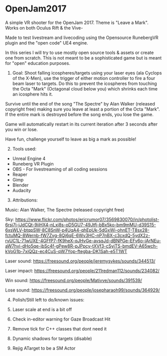 # OpenJam2017

A simple VR shooter for the OpenJam 2017. Theme is "Leave a Mark". 
Works on both Oculus Rift & the Vive-

Made to test livestream and livecoding using the Opensource RunebergVR plugin and the "open code" UE4 engine.

In this series I will try to use mostly open source tools & assets or create one from scratch. This is not meant to be a sophisticated game but is meant for "open" education purposes.

1. Goal:
Shoot falling icospheres/targets using your laser eyes (ala Cyclops of the X-Men), use the trigger of either motion controller to fire a four beam laser to targets. Do this to prevent the icospheres from touching the Octa "Mark" (Octagonal cloud below you) which shrinks each time an icosphere hits it.

Survive until the end of the song "The Spectre" by Alan Walker (released copyright free) making sure you leave at least a portion of the Octa "Mark". If the entire mark is destroyed before the song ends, you lose the game.

Game will automatically restart in its current iteration after 3 seconds after you win or lose.

Have fun, challenge yourself to leave as big a mark as possible!

2. Tools used:
- Unreal Engine 4
- Runeberg VR Plugin 
- OBS - For livestreaming of all coding sessions
- Reaper
- Gimp
- Blender
- Audacity

3. Attributions:

Music:
Alan Walker, The Spectre (released copyright free)

Sky: https://www.flickr.com/photos/ericrumor07/3569830070/in/photolist-6rsj7j-jJdCQt-9iiHX4-nLxi8s-oD5GU7-49Jtfj-bBx5ko-bm9mMU-d39S15-6xsWLV-btqpSW-8C8SnW-p4UqA4-qhEpUk-5dGxWi-ohnET-T8sx28-fctuMQ-8Wernb-fW7Zvg-8Qj6qE-6Wv3HC-nP7nBX-c3cxdQ-5ydX2z-rvUC1L-71wUXE-4GFfP7-fK9heX-qJHvGe-avsqJd-dBNPGe-EFv6o-iArNEu-aW7hvi-dHo5qe-jbSc4f-gPew8R-pJPpcy-tXVf3-cSyiTS-bmdEV-A65wch-kVoG1b-7xiQQz-ec4CuS-qW7Yop-ftegba-DK1Sah-e5T1WT

Laser sound:
https://freesound.org/people/jeremysykes/sounds/344513/

Laser impact:
https://freesound.org/people/211redman112/sounds/234082/

Win sound:
https://freesound.org/people/Mativve/sounds/391539/

Lose sound:
https://freesound.org/people/josepharaoh99/sounds/364929/


4. Polish/Still left to do/known issues:

1. Laser scale at end is a bit off
2. Check in-editor warning for Gaze Broadcast Hit
3. Remove tick for C++ classes that dont need it
4. Dynamic shadows for targets (disable)
5. Rejig ATarget to be a SM Actor
